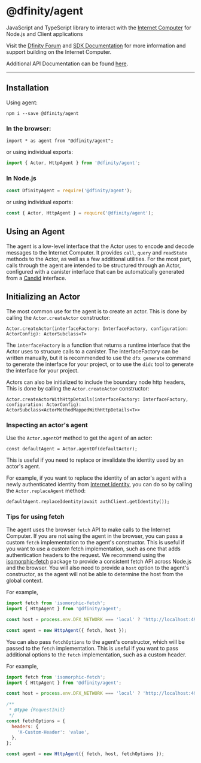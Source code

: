 # @dfinity/agent

JavaScript and TypeScript library to interact with the [Internet Computer](https://dfinity.org/) for Node.js and Client applications

Visit the [Dfinity Forum](https://forum.dfinity.org/) and [SDK Documentation](https://sdk.dfinity.org/docs/index.html) for more information and support building on the Internet Computer.

Additional API Documentation can be found [here](https://agent-js.icp.xyz/agent/index.html).

---

## Installation

Using agent:

```
npm i --save @dfinity/agent
```

### In the browser:

```
import * as agent from "@dfinity/agent";
```

or using individual exports:

```js
import { Actor, HttpAgent } from '@dfinity/agent';
```

### In Node.js

```js
const DfinityAgent = require('@dfinity/agent');
```

or using individual exports:

```js
const { Actor, HttpAgent } = require('@dfinity/agent');
```

## Using an Agent

The agent is a low-level interface that the Actor uses to encode and decode messages to the Internet Computer. It provides `call`, `query` and `readState` methods to the Actor, as well as a few additional utilities. For the most part, calls through the agent are intended to be structured through an Actor, configured with a canister interface that can be automatically generated from a [Candid](https://github.com/dfinity/candid) interface.

## Initializing an Actor

The most common use for the agent is to create an actor. This is done by calling the `Actor.createActor` constructor:

```
Actor.createActor(interfaceFactory: InterfaceFactory, configuration: ActorConfig): ActorSubclass<T>
```

The `interfaceFactory` is a function that returns a runtime interface that the Actor uses to strucure calls to a canister. The interfaceFactory can be written manually, but it is recommended to use the `dfx generate` command to generate the interface for your project, or to use the `didc` tool to generate the interface for your project.

Actors can also be initialized to include the boundary node http headers, This is done by calling the `Actor.createActor` constructor:

```
Actor.createActorWithHttpDetails(interfaceFactory: InterfaceFactory, configuration: ActorConfig): ActorSubclass<ActorMethodMappedWithHttpDetails<T>>
```

### Inspecting an actor's agent

Use the `Actor.agentOf` method to get the agent of an actor:

```
const defaultAgent = Actor.agentOf(defaultActor);
```

This is useful if you need to replace or invalidate the identity used by an actor's agent.

For example, if you want to replace the identity of an actor's agent with a newly authenticated identity from [Internet Identity](https://identity.ic0.app), you can do so by calling the `Actor.replaceAgent` method:

```
defaultAgent.replaceIdentity(await authClient.getIdentity());
```

### Tips for using fetch

The agent uses the browser `fetch` API to make calls to the Internet Computer. If you are not using the agent in the browser, you can pass a custom `fetch` implementation to the agent's constructor. This is useful if you want to use a custom fetch implementation, such as one that adds authentication headers to the request. We recommend using the [isomorphic-fetch](https://www.npmjs.com/package/isomorphic-fetch) package to provide a consistent fetch API across Node.js and the browser. You will also need to provide a `host` option to the agent's constructor, as the agent will not be able to determine the host from the global context.

For example,

```js
import fetch from 'isomorphic-fetch';
import { HttpAgent } from '@dfinity/agent';

const host = process.env.DFX_NETWORK === 'local' ? 'http://localhost:4943' : 'https://icp-api.io';

const agent = new HttpAgent({ fetch, host });
```

You can also pass `fetchOptions` to the agent's constructor, which will be passed to the `fetch` implementation. This is useful if you want to pass additional options to the `fetch` implementation, such as a custom header.

For example,

```js
import fetch from 'isomorphic-fetch';
import { HttpAgent } from '@dfinity/agent';

const host = process.env.DFX_NETWORK === 'local' ? 'http://localhost:4943' : 'https://ic0.app';

/**
 * @type {RequestInit}
 */
const fetchOptions = {
  headers: {
    'X-Custom-Header': 'value',
  },
};

const agent = new HttpAgent({ fetch, host, fetchOptions });
```
